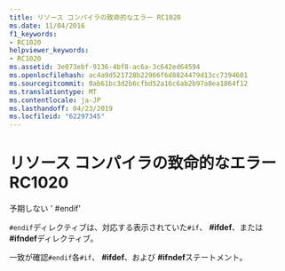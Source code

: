 ```yaml
---
title: リソース コンパイラの致命的なエラー RC1020
ms.date: 11/04/2016
f1_keywords:
- RC1020
helpviewer_keywords:
- RC1020
ms.assetid: 3e073ebf-9136-4bf8-ac6a-3c642ed64594
ms.openlocfilehash: ac4a9d521728b22966f6d8824479d13cc7394601
ms.sourcegitcommit: 0ab61bc3d2b6cfbd52a16c6ab2b97a8ea1864f12
ms.translationtype: MT
ms.contentlocale: ja-JP
ms.lasthandoff: 04/23/2019
ms.locfileid: "62297345"
---
```

# <a name="resource-compiler-fatal-error-rc1020"></a>リソース コンパイラの致命的なエラー RC1020

予期しない ' #endif'

`#endif`ディレクティブは、対応する表示されていた`#if`、 **#ifdef**、または **#ifndef**ディレクティブ。

一致が確認`#endif`各`#if`、 **#ifdef**、および **#ifndef**ステートメント。